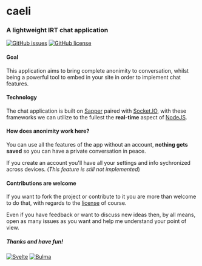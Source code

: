 # caeli
### A lightweight IRT chat application

[![GitHub issues](https://img.shields.io/github/issues/sinisimattia/caeli?color=purple&style=for-the-badge)](https://github.com/sinisimattia/caeli/issues)
[![GitHub license](https://img.shields.io/github/license/sinisimattia/caeli?style=for-the-badge)](https://github.com/sinisimattia/caeli/blob/master/LICENSE)


#### Goal

This application aims to bring complete anonimity to conversation, whilst being a powerful tool to embed in your site in order to implement chat features.

#### Technology

The chat application is built on [Sapper](https://sapper.svelte.dev) paired with [Socket.IO](https://socket.io), with these frameworks we can utilize to the fullest the **real-time** aspect of [NodeJS](https://nodejs.org).

#### How does anonimity work here?

You can use all the features of the app without an account, **nothing gets saved** so you can have a private conversation in peace.

If you create an account you'll have all your settings and info sychronized across devices.
(*This feature is still not implemented*)

#### Contributions are welcome

If you want to fork the project or contribute to it you are more than welcome to do that, with regards to the [license](LICENSE) of course.

Even if you have feedback or want to discuss new ideas then, by all means, open as many issues as you want and help me understand your point of view.

##### Thanks and have fun!

[![Svelte](https://img.shields.io/badge/powered%20by-svelte-gray?style=for-the-badge&logo=svelte)](https://svelte.dev)
[![Bulma](https://img.shields.io/badge/styled%20with-bulma-gray?style=for-the-badge&logo=bulma)](https://bulma.io)
